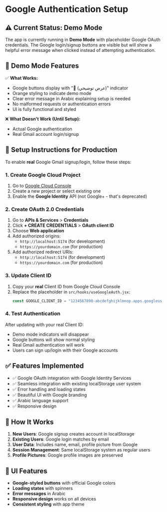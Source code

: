 # Google Authentication Setup

## ⚠️ Current Status: Demo Mode

The app is currently running in **Demo Mode** with placeholder Google OAuth credentials. The Google login/signup buttons are visible but will show a helpful error message when clicked instead of attempting authentication.

## 🎯 Demo Mode Features

✅ **What Works:**
- Google buttons display with "🔧 (عرض توضيحي)" indicator
- Orange styling to indicate demo mode
- Clear error message in Arabic explaining setup is needed
- No malformed requests or authentication errors
- UI is fully functional and styled

❌ **What Doesn't Work (Until Setup):**
- Actual Google authentication
- Real Gmail account login/signup

## 🔧 Setup Instructions for Production

To enable **real** Google Gmail signup/login, follow these steps:

### 1. Create Google Cloud Project
1. Go to [Google Cloud Console](https://console.cloud.google.com/)
2. Create a new project or select existing one
3. Enable the **Google Identity** API (not Google+ - that's deprecated)

### 2. Create OAuth 2.0 Credentials
1. Go to **APIs & Services** > **Credentials**
2. Click **+ CREATE CREDENTIALS** > **OAuth client ID**  
3. Choose **Web application**
4. Add authorized origins:
   - `http://localhost:5174` (for development)
   - `https://yourdomain.com` (for production)
5. Add authorized redirect URIs:
   - `http://localhost:5174` (for development) 
   - `https://yourdomain.com` (for production)

### 3. Update Client ID
1. Copy your **real** Client ID from Google Cloud Console
2. Replace the placeholder in `src/hooks/useGoogleAuth.jsx`:
   ```javascript
   const GOOGLE_CLIENT_ID = "1234567890-abcdefghijklmnop.apps.googleusercontent.com"
   ```

### 4. Test Authentication
After updating with your real Client ID:
- Demo mode indicators will disappear
- Google buttons will show normal styling
- Real Gmail authentication will work
- Users can sign up/login with their Google accounts

## ✅ Features Implemented

- ✅ Google OAuth integration with Google Identity Services
- ✅ Seamless integration with existing localStorage user system
- ✅ Error handling and loading states
- ✅ Beautiful UI with Google branding
- ✅ Arabic language support
- ✅ Responsive design

## 🚀 How It Works

1. **New Users**: Google signup creates account in localStorage
2. **Existing Users**: Google login matches by email
3. **User Data**: Includes name, email, profile picture from Google
4. **Session Management**: Same localStorage system as regular users
5. **Profile Pictures**: Google profile images are preserved

## 🎨 UI Features

- **Google-styled buttons** with official Google colors
- **Loading states** with spinners
- **Error messages** in Arabic
- **Responsive design** works on all devices
- **Consistent styling** with app theme
